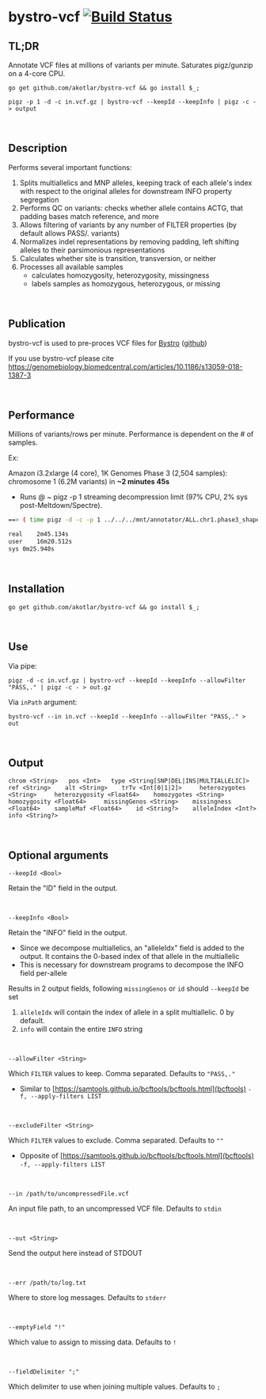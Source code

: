 # bystro-vcf [![Build Status](https://travis-ci.org/akotlar/bystro-vcf.svg?branch=master)](https://travis-ci.org/akotlar/bystro-vcf)

## TL;DR

Annotate VCF files at millions of variants per minute. Saturates pigz/gunzip on a 4-core CPU.

```shell
go get github.com/akotlar/bystro-vcf && go install $_;

pigz -p 1 -d -c in.vcf.gz | bystro-vcf --keepId --keepInfo | pigz -c - > output
```

<br>

## Description



Performs several important functions:
1) Splits multiallelics and MNP alleles, keeping track of each allele's index with respect to the original alleles for downstream INFO property segregation
2) Performs QC on variants: checks whether allele contains ACTG, that padding bases match reference, and more
3) Allows filtering of variants by any number of FILTER properties (by default allows PASS/. variants)
4) Normalizes indel representations by removing padding, left shifting alleles to their parsimonious representations
5) Calculates whether site is transition, transversion, or neither
6) Processes all available samples
    - calculates homozygosity, heterozygosity, missingness
    - labels samples as homozygous, heterozygous, or missing

<br>

## Publication

bystro-vcf is used to pre-proces VCF files for [Bystro](https://bystro.io) ([github](https://github.com/akotlar/bystro))

If you use bystro-vcf please cite https://genomebiology.biomedcentral.com/articles/10.1186/s13059-018-1387-3 

<br>

## Performance
Millions of variants/rows per minute. Performance is dependent on the # of samples.

Ex:

Amazon i3.2xlarge (4 core), 1K Genomes Phase 3 (2,504 samples): chromosome 1 (6.2M variants) in <b>~2 minutes 45s</b>
  - Runs @ ~ pigz -p 1 streaming decompression limit (97% CPU, 2% sys post-Meltdown/Spectre).

```sh
==> ( time pigz -d -c -p 1 ../../../mnt/annotator/ALL.chr1.phase3_shapeit2_mvncall_integrated_v5a.20130502.genotypes.vcf.gz | bystro-vcf  &> /dev/null ; )

real	2m45.134s
user	16m20.512s
sys	0m25.940s

```

<br>

## Installation

```shell
go get github.com/akotlar/bystro-vcf && go install $_;
```

<br>

## Use

Via pipe:
```shell
pigz -d -c in.vcf.gz | bystro-vcf --keepId --keepInfo --allowFilter "PASS,." | pigz -c - > out.gz
```

Via ```inPath``` argument:
```shell
bystro-vcf --in in.vcf --keepId --keepInfo --allowFilter "PASS,." > out
```

<br>

## Output
```tsv
chrom <String>   pos <Int>   type <String[SNP|DEL|INS|MULTIALLELIC]>    ref <String>    alt <String>    trTv <Int[0|1|2]>     heterozygotes <String>     heterozygosity <Float64>    homozygotes <String>     homozygosity <Float64>     missingGenos <String>    missingness <Float64>    sampleMaf <Float64>    id <String?>    alleleIndex <Int?>   info <String?>
```

<br>

## Optional arguments

```shell
--keepId <Bool>
```

Retain the "ID" field in the output.

<br>

```shell
--keepInfo <Bool>
```

Retain the "INFO" field in the output. 
  - Since we decompose multiallelics, an "alleleIdx" field is added to the output. It contains the 0-based index of that allele in the multiallelic
  - This is necessary for downstream programs to decompose the INFO field per-allele


Results in 2 output fields, following `missingGenos` or `id` should `--keepId` be set
  1. `alleleIdx` will contain the index of allele in a split multiallelic. 0 by default.
  2. `info` will contain the entire `INFO` string

<br>

```shell
--allowFilter <String>
```

Which `FILTER` values to keep. Comma separated. Defaults to `"PASS,."`
- Similar to [https://samtools.github.io/bcftools/bcftools.html](bcftools) `-f, --apply-filters LIST`

<br>

```shell
--excludeFilter <String>
```

Which `FILTER` values to exclude. Comma separated. Defaults to `""`
- Opposite of [https://samtools.github.io/bcftools/bcftools.html](bcftools) `-f, --apply-filters LIST`

<br>

```shell
--in /path/to/uncompressedFile.vcf
```

An input file path, to an uncompressed VCF file. Defaults to `stdin`

<br>

```shell
--out <String>
```

Send the output here instead of STDOUT

<br>

```shell
--err /path/to/log.txt
```

Where to store log messages. Defaults to `stderr`

<br>

```shell
--emptyField "!"
```

Which value to assign to missing data. Defaults to `!`

<br>

```shell
--fieldDelimiter ";"
```

Which delimiter to use when joining multiple values. Defaults to `;`
